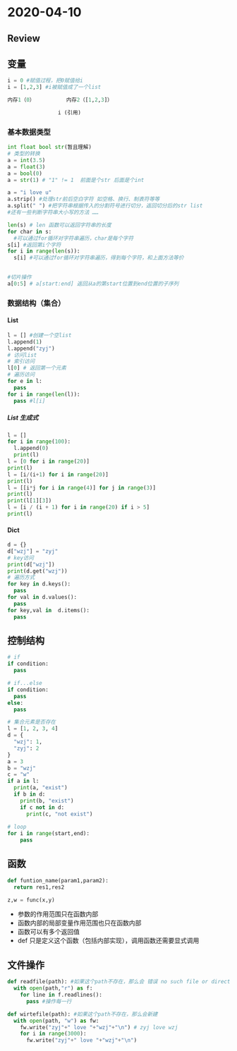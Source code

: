 # 2020-04-10

## Review

## 变量

```python
i = 0 #赋值过程，把0赋值给i
i = [1,2,3] #i被赋值成了一个list

内存1（0）			内存2（[1,2,3]）

				i (引用)
```

### 基本数据类型

```python
int float bool str(暂且理解)
# 类型的转换
a = int(3.5)
a = float(3)
a = bool(0)
a = str(1) # "1" != 1  前面是个str 后面是个int
```

```python
a = "i love u"
a.strip() #处理str前后空白字符 如空格、换行、制表符等等
a.split(" ") #把字符串根据传入的分割符号进行切分，返回切分后的str list
#还有一些判断字符串大小写的方法 ……

len(s) # len 函数可以返回字符串的长度
for char in s:
  #可以通过for循环对字符串遍历，char是每个字符
s[i] #返回第i个字符
for i in range(len(s)):
  s[i] #可以通过for循环对字符串遍历，得到每个字符，和上面方法等价

  
#切片操作
a[0:5] # a[start:end] 返回从a的第start位置到end位置的子序列
```

### 数据结构（集合）

#### List

```python
l = [] #创建一个空list
l.append(1)
l.append("zyj")
# 访问list
# 索引访问
l[0] # 返回第一个元素
# 遍历访问
for e in l:
  pass
for i in range(len(l)):
  pass #l[i]
```

##### List 生成式

```python
l = []
for i in range(100):
  l.append(0)
  print(l)
l = [0 for i in range(20)]
print(l)
l = [i/(i+1) for i in range(20)]
print(l)
l = [[i*j for i in range(4)] for j in range(3)]
print(l)
print(l[1][3])
l = [i / (i + 1) for i in range(20) if i > 5]
print(l)
```

#### Dict

```python
d = {}
d["wzj"] = "zyj"
# key访问
print(d["wzj"])   
print(d.get("wzj"))
# 遍历方式
for key in d.keys():
  pass
for val in d.values():
  pass
for key,val in  d.items():
  pass
```

## 控制结构

```python
# if
if condition:
  pass

# if...else
if condition:
  pass
else:
  pass

# 集合元素是否存在
l = [1, 2, 3, 4]
d = {
  "wzj": 1,
  "zyj": 2
}
a = 3
b = "wzj"
c = "w"
if a in l:
  print(a, "exist")
  if b in d:
    print(b, "exist")
    if c not in d:
      print(c, "not exist")
      
# loop
for i in range(start,end):
	pass
```

## 函数

```python
def funtion_name(param1,param2):
  return res1,res2

z,w = func(x,y)
```

- 参数的作用范围只在函数内部
- 函数内部的局部变量作用范围也只在函数内部
- 函数可以有多个返回值
- def 只是定义这个函数（包括内部实现），调用函数还需要显式调用

## 文件操作

```python
def readfile(path): #如果这个path不存在，那么会 错误 no such file or directory
  with open(path,"r") as f:
    for line in f.readlines():
      pass #操作每一行

def wirtefile(path): #如果这个path不存在，那么会新建
  with open(path, "w") as fw:
    fw.write("zyj"+" love "+"wzj"+"\n") # zyj love wzj
    for i in range(3000):
      fw.write("zyj"+" love "+"wzj"+"\n")
```

